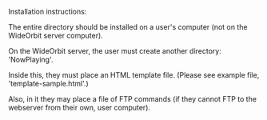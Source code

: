 Installation instructions:

The entire directory should be installed on a user's computer (not on the WideOrbit server computer).

On the WideOrbit server, the user must create another directory: 'NowPlaying'.

Inside this, they must place an HTML template file. (Please see example file, 'template-sample.html'.)

Also, in it they may place a file of FTP commands (if they cannot FTP to the webserver from their own, user computer).
